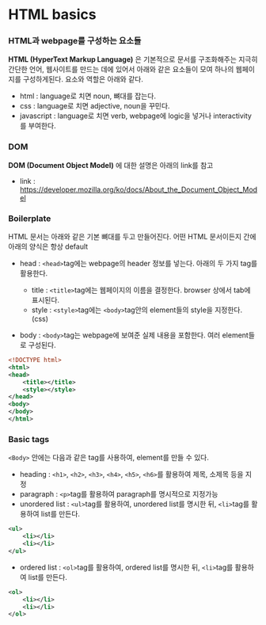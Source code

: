 # HTML basics
### HTML과 webpage를 구성하는 요소들
**HTML (HyperText Markup Language)** 은 기본적으로 문서를 구조화해주는 지극히 간단한 언어, 웹사이트를 만드는 데에 있어서 아래와 같은 요소들이 모여 하나의 웹페이지를 구성하게된다. 요소와 역할은 아래와 같다.

- html : language로 치면 noun, 뼈대를 잡는다.
- css : language로 치면 adjective, noun을 꾸민다.
- javascript : language로 치면 verb, webpage에 logic을 넣거나 interactivity를 부여한다.

### DOM
**DOM (Document Object Model)** 에 대한 설명은 아래의 link를 참고

- link : https://developer.mozilla.org/ko/docs/About_the_Document_Object_Model

### Boilerplate
HTML 문서는 아래와 같은 기본 뼈대를 두고 만들어진다. 어떤 HTML 문서이든지 간에 아래의 양식은 항상 default

- head : `<head>`tag에는 webpage의 header 정보를 넣는다. 아래의 두 가지 tag를 활용한다.

	- title : `<title>`tag에는 웹페이지의 이름을 결정한다. browser 상에서 tab에 표시된다.
	- style : `<style>`tag에는 `<body>`tag안의 element들의 style을 지정한다. (css)

- body : `<body>`tag는 webpage에 보여준 실제 내용을 포함한다. 여러 element들로 구성된다.

```xml
<!DOCTYPE html>
<html>
<head>
	<title></title>
	<style></style>
</head>
<body>
</body>
</html>
```

### Basic tags
`<Body>` 안에는 다음과 같은 tag를 사용하여, element를 만들 수 있다.

- heading : `<h1>`, `<h2>`, `<h3>`, `<h4>`, `<h5>`, `<h6>`를 활용하여 제목, 소제목 등을 지정
- paragraph : `<p>`tag를 활용하여 paragraph를 명시적으로 지정가능
- unordered list : `<ul>`tag를 활용하여, unordered list를 명시한 뒤, `<li>`tag를 활용하여 list를 만든다.

```xml
<ul>
	<li></li>
	<li></li>
</ul>
```

- ordered list : `<ol>`tag를 활용하여, ordered list를 명시한 뒤, `<li>`tag를 활용하여 list를 만든다.

```xml
<ol>
	<li></li>
	<li></li>
</ol>
```